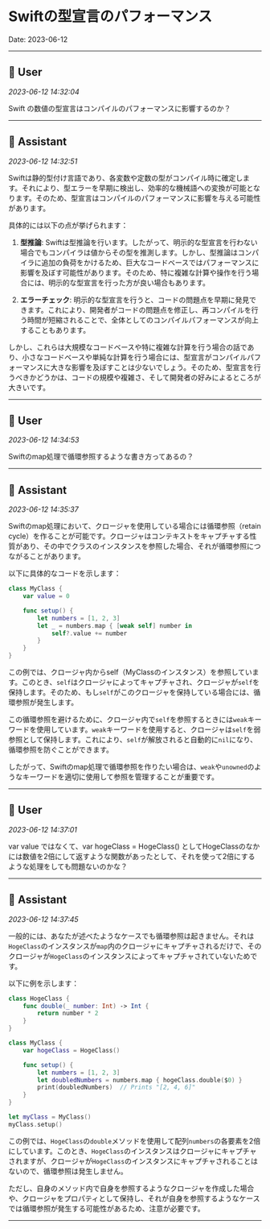 # Swiftの型宣言のパフォーマンス

Date: 2023-06-12

---

## 👤 User
*2023-06-12 14:32:04*

Swift の数値の型宣言はコンパイルのパフォーマンスに影響するのか？

---

## 🤖 Assistant
*2023-06-12 14:32:51*

Swiftは静的型付け言語であり、各変数や定数の型がコンパイル時に確定します。それにより、型エラーを早期に検出し、効率的な機械語への変換が可能となります。そのため、型宣言はコンパイルのパフォーマンスに影響を与える可能性があります。

具体的には以下の点が挙げられます：

1. **型推論**: Swiftは型推論を行います。したがって、明示的な型宣言を行わない場合でもコンパイラは値からその型を推測します。しかし、型推論はコンパイラに追加の負荷をかけるため、巨大なコードベースではパフォーマンスに影響を及ぼす可能性があります。そのため、特に複雑な計算や操作を行う場合には、明示的な型宣言を行った方が良い場合もあります。

2. **エラーチェック**: 明示的な型宣言を行うと、コードの問題点を早期に発見できます。これにより、開発者がコードの問題点を修正し、再コンパイルを行う時間が短縮されることで、全体としてのコンパイルパフォーマンスが向上することもあります。

しかし、これらは大規模なコードベースや特に複雑な計算を行う場合の話であり、小さなコードベースや単純な計算を行う場合には、型宣言がコンパイルパフォーマンスに大きな影響を及ぼすことは少ないでしょう。そのため、型宣言を行うべきかどうかは、コードの規模や複雑さ、そして開発者の好みによるところが大きいです。

---

## 👤 User
*2023-06-12 14:34:53*

Swiftのmap処理で循環参照するような書き方ってあるの？

---

## 🤖 Assistant
*2023-06-12 14:35:37*

Swiftのmap処理において、クロージャを使用している場合には循環参照（retain cycle）を作ることが可能です。クロージャはコンテキストをキャプチャする性質があり、その中でクラスのインスタンスを参照した場合、それが循環参照につながることがあります。

以下に具体的なコードを示します：

```swift
class MyClass {
    var value = 0

    func setup() {
        let numbers = [1, 2, 3]
        let _ = numbers.map { [weak self] number in
            self?.value += number
        }
    }
}
```

この例では、クロージャ内からself（MyClassのインスタンス）を参照しています。このとき、`self`はクロージャによってキャプチャされ、クロージャが`self`を保持します。そのため、もし`self`がこのクロージャを保持している場合には、循環参照が発生します。

この循環参照を避けるために、クロージャ内で`self`を参照するときには`weak`キーワードを使用しています。`weak`キーワードを使用すると、クロージャは`self`を弱参照として保持します。これにより、`self`が解放されると自動的に`nil`になり、循環参照を防ぐことができます。

したがって、Swiftのmap処理で循環参照を作りたい場合は、`weak`や`unowned`のようなキーワードを適切に使用して参照を管理することが重要です。

---

## 👤 User
*2023-06-12 14:37:01*

var value ではなくて、var hogeClass = HogeClass() としてHogeClassのなかには数値を2倍にして返すような関数があったとして、それを使って2倍にするような処理をしても問題ないのかな？

---

## 🤖 Assistant
*2023-06-12 14:37:45*

一般的には、あなたが述べたようなケースでも循環参照は起きません。それは`HogeClass`のインスタンスが`map`内のクロージャにキャプチャされるだけで、そのクロージャが`HogeClass`のインスタンスによってキャプチャされていないためです。

以下に例を示します：

```swift
class HogeClass {
    func double(_ number: Int) -> Int {
        return number * 2
    }
}

class MyClass {
    var hogeClass = HogeClass()

    func setup() {
        let numbers = [1, 2, 3]
        let doubledNumbers = numbers.map { hogeClass.double($0) }
        print(doubledNumbers)  // Prints "[2, 4, 6]"
    }
}

let myClass = MyClass()
myClass.setup()
```

この例では、`HogeClass`の`double`メソッドを使用して配列`numbers`の各要素を2倍にしています。このとき、`HogeClass`のインスタンスはクロージャにキャプチャされますが、クロージャが`HogeClass`のインスタンスにキャプチャされることはないので、循環参照は発生しません。

ただし、自身のメソッド内で自身を参照するようなクロージャを作成した場合や、クロージャをプロパティとして保持し、それが自身を参照するようなケースでは循環参照が発生する可能性があるため、注意が必要です。

---
